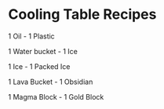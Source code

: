 # Cooling Table Recipes

1 Oil - 1 Plastic

1 Water bucket - 1 Ice

1 Ice - 1 Packed Ice

1 Lava Bucket - 1 Obsidian

1 Magma Block - 1 Gold Block
